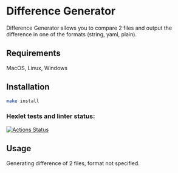 # Difference Generator

Difference Generator allows you to compare 2 files and output the difference in one of the formats (string, yaml, plain).

## Requirements

MacOS, Linux, Windows

## Installation

```bash
make install
```

### Hexlet tests and linter status:
[![Actions Status](https://github.com/user-9e/frontend-project-46/actions/workflows/hexlet-check.yml/badge.svg)](https://github.com/user-9e/frontend-project-46/actions)

## Usage
Generating difference of 2 files, format not specified.

<script async id="asciicast-kwurgqBe5Ft75vRurKAj5FDT2" src="https://asciinema.org/a/kwurgqBe5Ft75vRurKAj5FDT2.js"></script>

